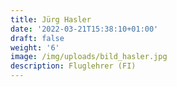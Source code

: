 ```yaml
---
title: Jürg Hasler
date: '2022-03-21T15:38:10+01:00'
draft: false
weight: '6'
image: /img/uploads/bild_hasler.jpg
description: Fluglehrer (FI)
---
```



